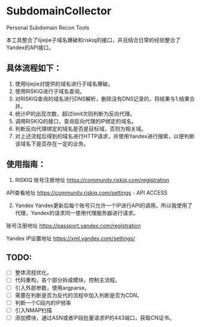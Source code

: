# SubdomainCollector
Personal Subdomain Recon Tools 

本工具整合了lijiejie子域名爆破和riskiq的接口，并且结合日常的经验整合了Yandex的API接口。

## 具体流程如下：
1. 使用lijiejie对提供的域名进行子域名爆破。
2. 使用RISKIQ进行子域名查询。
3. 对RISKIQ查询的域名进行DNS解析，删除没有DNS记录的，将结果与1.结果合并。
4. 统计IP的出现次数，超过limit次则判断为反向代理。
5. 调用RISKIQ的接口，查询反向代理的IP绑定的域名。
6. 判断反向代理绑定的域名是否是目标域，否则为相关域。
7. 对上述流程后得到的域名进行HTTP请求，并使用Yandex进行搜索，以便判断该域名下是否存在一定的业务。

## 使用指南：
1. RISKIQ
账号注册地址 
https://community.riskiq.com/registration

API查看地址 
https://community.riskiq.com/settings  - API ACCESS

2. Yandex
Yandex更新后每个账号只允许一个IP进行API的调用，所以我使用了代理，Yandex的请求同一使用代理服务器进行请求。

账号注册地址
https://passport.yandex.com/registration

Yandex IP设置地址
https://xml.yandex.com/settings/

## TODO: 
- [ ] 整体流程优化。
- [ ] 代码重构，各个部分拆成模块，控制主流程。
- [ ] 引入外部参数，使用argparse。
- [ ] 需要在判断是否为反代的流程中加入判断是否为CDN。
- [ ] 判断一个C段内的IP频率
- [ ] 引入NMAP扫描
- [ ] 添加模块，通过ASN或者IP段批量请求IP的443端口，获取CN证书。
